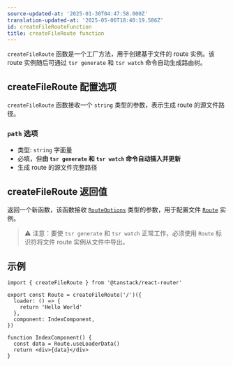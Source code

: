 ```yaml
---
source-updated-at: '2025-01-30T04:47:58.000Z'
translation-updated-at: '2025-05-06T18:40:19.586Z'
id: createFileRouteFunction
title: createFileRoute function
---
```


`createFileRoute` 函数是一个工厂方法，用于创建基于文件的 route 实例。该 route 实例随后可通过 `tsr generate` 和 `tsr watch` 命令自动生成路由树。

## createFileRoute 配置选项

`createFileRoute` 函数接收一个 `string` 类型的参数，表示生成 route 的源文件路径。

### `path` 选项

- 类型: `string` 字面量
- 必填，但**由 `tsr generate` 和 `tsr watch` 命令自动插入并更新**
- 生成 route 的源文件完整路径

## createFileRoute 返回值

返回一个新函数，该函数接收 [`RouteOptions`](./RouteOptionsType.md) 类型的参数，用于配置文件 [`Route`](./RouteType.md) 实例。

> ⚠️ 注意：要使 `tsr generate` 和 `tsr watch` 正常工作，必须使用 `Route` 标识符将文件 route 实例从文件中导出。

## 示例

```tsx
import { createFileRoute } from '@tanstack/react-router'

export const Route = createFileRoute('/')({
  loader: () => {
    return 'Hello World'
  },
  component: IndexComponent,
})

function IndexComponent() {
  const data = Route.useLoaderData()
  return <div>{data}</div>
}
```
